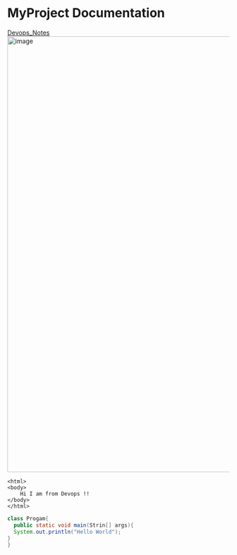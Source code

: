 # MyProject Documentation
<a href="https://devopsworld.co.in"> Devops_Notes</a> 
<img width="1600" height="985" alt="image" src="https://github.com/user-attachments/assets/a8055ffb-eb81-4e37-9aba-8d006aa3f6ac" />
```
<html>
<body>
    Hi I am from Devops !!
</body>
</html>
```

```java
class Progam{
  public static void main(Strin[] args){
  System.out.println("Hello World");
}
}
```
